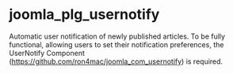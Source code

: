 # joomla_plg_usernotify
Automatic user notification of newly published articles.
To be fully functional, allowing users to set their notification preferences, the UserNotify Component (https://github.com/ron4mac/joomla_com_usernotify) is required.
